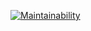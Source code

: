 [![Maintainability](https://api.codeclimate.com/v1/badges/5ab0d59ac5291f7632fa/maintainability)](https://codeclimate.com/github/temacxz/frontend-project-lvl1/maintainability)
